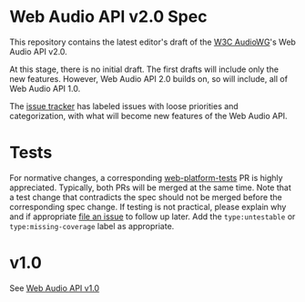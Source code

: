 # Web Audio API v2.0 Spec


This repository contains the latest editor's draft of the [W3C AudioWG](https://www.w3.org/2011/audio/)'s Web Audio API v2.0.

At this stage, there is no initial draft. The first drafts will include only the new features. 
However, Web Audio API 2.0 builds on, so will include, all of Web Audio API 1.0.

The [issue tracker](https://github.com/WebAudio/web-audio-api-v2/issues) has labeled issues with loose priorities and categorization, with what will become new features of the Web Audio API.

# Tests

For normative changes, a corresponding
[web-platform-tests](https://github.com/web-platform-tests/wpt) PR is highly appreciated. Typically,
both PRs will be merged at the same time. Note that a test change that contradicts the spec should
not be merged before the corresponding spec change. If testing is not practical, please explain why
and if appropriate [file an issue](https://github.com/web-platform-tests/wpt/issues/new) to follow
up later. Add the `type:untestable` or `type:missing-coverage` label as appropriate.

# v1.0

See [Web Audio API v1.0](https://github.com/WebAudio/web-audio-api)

